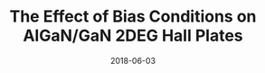 ---
title: "The Effect of Bias Conditions on AlGaN/GaN 2DEG Hall Plates"
collection: publications
permalink: /publication/2018-06-03-Hall_1
date: 2018-06-03
venue: 'Solid-State Sensors, Actuators and Microsystems Workshop'
citation: 'Dowling, K.M, Alpert, H.S., Zhang, P., Ramirez, A.N., Yalamarthy, A.S., Köck, H., Ausserlechner, U., and Senesky, D.G. , &quot;The Effect of Bias Conditions on AlGaN/GaN 2DEG Hall Plates,&quot; In Proceedings of Solid-State Sensors, Actuators and Microsystems Workshop, Hilton Head, SC, 2018'
category: 'Hall'
---
